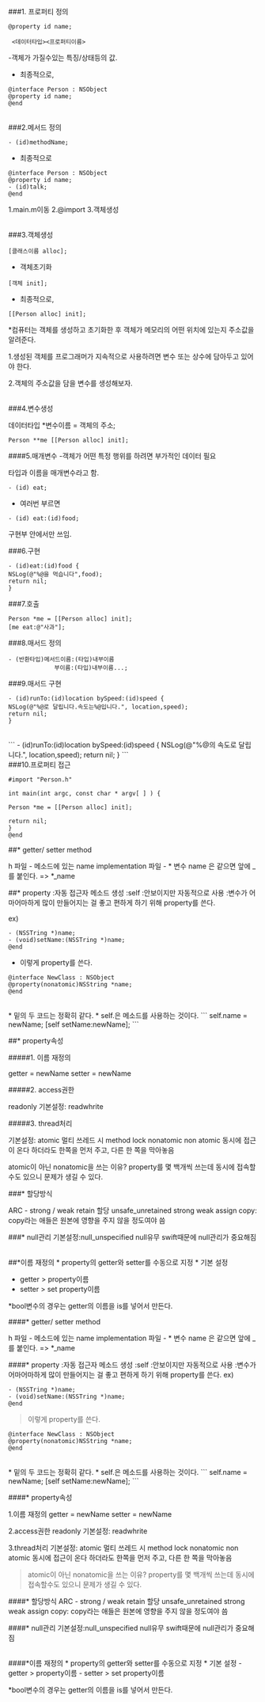 


###1. 프로퍼티 정의
```
@property id name;

 <데이터타입><프로퍼티이름>
 ```     

-객체가 가질수있는 특징/상태등의 값.

* 최종적으로,

```
@interface Person : NSObject
@property id name;
@end
```


<br>
###2.메서드 정의

```
- (id)methodName;
```

* 최종적으로

```
@interface Person : NSObject
@property id name;
- (id)talk;
@end
```


1.main.m이동
2.@import
3.객체생성

<br>
###3.객체생성

```
[클래스이름 alloc];
```

* 객체초기화
```
[객체 init];
```

* 최종적으로,
```
[[Person alloc] init];
```

*컴퓨터는 객체를 생성하고 초기화한 후 객체가 메모리의 어떤 위치에 있는지 주소값을 알려준다.

1.생성된 객체를 프로그래머가 지속적으로 사용하려면 변수 또는 상수에 담아두고 있어야 한다.

2.객체의 주소값을 담을 변수를 생성해보자.


<br>
###4.변수생성

데이터타입 *변수이름 = 객체의 주소;

```
Person **me [[Person alloc] init];
```


####5.매개변수
-객체가 어떤 특정 행위를 하려면 부가적인 데이터 필요

타입과 이름을 매개변수라고 함.

```
- (id) eat;
```

* 여러번 부르면 

```
- (id) eat:(id)food;
```

구현부 안에서만 쓰임.

###6.구현

```
- (id)eat:(id)food {
NSLog(@"%@을 먹습니다",food);
return nil;
}
```

###7.호출

```
Person *me = [[Person alloc] init];
[me eat:@"사과"];
```

###8.매서드 정의

```
- (반환타입)메서드이름:(타입)내부이름
             부이름:(타입)내부이름...;
```

###9.매서드 구현

```
- (id)runTo:(id)location bySpeed:(id)speed {
NSLog(@"%@로 달립니다.속도는%@입니다.", location,speed);
return nil;
}
```

<br>
```
- (id)runTo:(id)location bySpeed:(id)speed {
NSLog(@"%@의 속도로 달립니다.", location,speed);
return nil;
}
```

<br>
###10.프로퍼티 접근

```
#import "Person.h"

int main(int argc, const char * argv[ ] ) {

Person *me = [[Person alloc] init];

return nil;
}
@end
```



##* getter/ setter method

h 파일 - 메소드에 있는 name
implementation 파일 - * 변수 name 은 같으면 앞에 _를 붙인다. =>  *_name


##* property
:자동 접근자 메소드 생성 
:self
:안보이지만 자동적으로 사용
:변수가 어마어마하게 많이 만들어지는 걸 좋고 편하게 하기 위해  property를 쓴다.

ex) 
```
- (NSSTring *)name;
- (void)setName:(NSSTring *)name;
@end
```

* 이렇게 property를 쓴다.

```
@interface NewClass : NSObject
@property(nonatomic)NSString *name;
@end
```



<br>
* 밑의 두 코드는 정확히 같다.
* self.은 메소드를 사용하는 것이다.
```
self.name = newName;
[self setName:newName];
```

##* property속성

#####1. 이름 재정의

getter = newName
setter = newName

#####2. access권한

readonly
기본설정: readwhrite

#####3. thread처리

기본설정: atomic 멀티 쓰레드 시 method lock
nonatomic non atomic
동시에 접근이 온다 하더라도 한쪽을 먼저 주고, 다른 한 쪽을 막아놓음

atomic이 아닌 nonatomic을 쓰는 이유?
property를 몇 백개씩 쓰는데 동시에 접속할수도 있으니 문제가 생길 수 있다.


###* 할당방식

ARC - strong / weak
retain 할당
unsafe_unretained
strong
weak
assign
copy: copy라는 애들은 원본에 영향을 주지 않을 정도여야 씀 

###* null관리
기본설정:null_unspecified
null유무
swift때문에 null관리가 중요해짐



<br>
##*이름 재정의
* property의 getter와 setter를 수동으로 지정
* 기본 설정

- getter > property이름
- setter > set property이름

*bool변수의 경우는 getter의 이름을 is를 넣어서 만든다.

####* getter/ setter method

h 파일 - 메소드에 있는 name
implementation 파일 - * 변수 name 은 같으면 앞에 _를 붙인다. =>  *_name

####* property
:자동 접근자 메소드 생성 
:self
:안보이지만 자동적으로 사용
:변수가 어마어마하게 많이 만들어지는 걸 좋고 편하게 하기 위해  property를 쓴다.
ex) 
```
- (NSSTring *)name;
- (void)setName:(NSSTring *)name;
@end
```

>이렇게 property를 쓴다.

```
@interface NewClass : NSObject
@property(nonatomic)NSString *name;
@end
```



<br>
* 밑의 두 코드는 정확히 같다.
* self.은 메소드를 사용하는 것이다.
```
self.name = newName;
[self setName:newName];
```

####* property속성

1.이름 재정의
getter = newName
setter = newName

2.access권한
readonly
기본설정: readwhrite

3.thread처리
기본설정: atomic 멀티 쓰레드 시 method lock
nonatomic non atomic
동시에 접근이 온다 하더라도 한쪽을 먼저 주고, 다른 한 쪽을 막아놓음

> atomic이 아닌 nonatomic을 쓰는 이유?
property를 몇 백개씩 쓰는데 동시에 접속할수도 있으니 문제가 생길 수 있다.


####* 할당방식
ARC - strong / weak
retain 할당
unsafe_unretained
strong
weak
assign
copy: copy라는 애들은 원본에 영향을 주지 않을 정도여야 씀 

####* null관리
기본설정:null_unspecified
null유무
swift때문에 null관리가 중요해짐



<br>
####*이름 재정의
* property의 getter와 setter를 수동으로 지정
* 기본 설정
- getter > property이름
- setter > set property이름

*bool변수의 경우는 getter의 이름을 is를 넣어서 만든다.

















<br>















<br>
